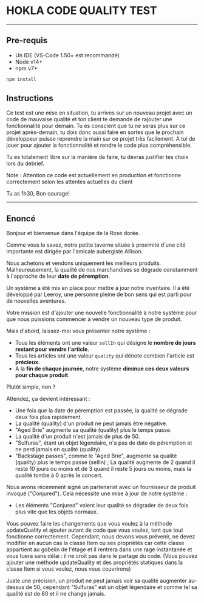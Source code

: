 # HOKLA CODE QUALITY TEST

---

## Pre-requis

- Un IDE (VS-Code 1.50+ est recommandé)
- Node v14+
- npm v7+

```bash
npm install
```

## Instructions

Ce test est une mise en situation, tu arrives sur un nouveau projet avec un code de mauvaise qualité et ton client te demande de rajouter une fonctionnalité pour demain. Tu es conscient que tu ne seras plus sur ce projet après-demain, tu dois donc aussi faire en sortes que le prochain développeur puisse reprendre la main sur ce projet très facilement. A toi de jouer pour ajouter la fonctionnalité et rendre le code plus compréhensible.

Tu es totalement libre sur la manière de faire, tu devras justifier tes choix lors du debrief.

Note : Attention ce code est actuellement en production et fonctionne correctement selon les attentes actuelles du client

Tu as 1h30, Bon courage!

---

## Enoncé

Bonjour et bienvenue dans l'équipe de la Rose dorée.

Comme vous le savez, notre petite taverne située à proximité d'une cité importante est dirigée par l'amicale aubergiste Allison.

Nous achetons et vendons uniquement les meilleurs produits. Malheureusement, la qualité de nos marchandises se dégrade constamment à l'approche de leur **date de péremption**.

Un système a été mis en place pour mettre à jour notre inventaire. Il a été développé par Leeroy, une personne pleine de bon sens qui est parti pour de nouvelles aventures.

Votre mission est d'ajouter une nouvelle fonctionnalité à notre système pour que nous puissions commencer à vendre un nouveau type de produit.

Mais d'abord, laissez-moi vous présenter notre système :

- Tous les éléments ont une valeur `sellIn` qui désigne le **nombre de jours restant pour vendre l'article**.
- Tous les articles ont une valeur `quality` qui dénote combien l'article est **précieux**.
- A la **fin de chaque journée**, notre système **diminue ces deux valeurs pour chaque produit**.

Plutôt simple, non ?

Attendez, ça devient intéressant :

- Une fois que la date de péremption est passée, la qualité se dégrade deux fois plus rapidement.
- La qualité (quality) d'un produit ne peut jamais être négative.
- "Aged Brie" augmente sa qualité (quality) plus le temps passe.
- La qualité d'un produit n'est jamais de plus de 50.
- "Sulfuras", étant un objet légendaire, n'a pas de date de péremption et ne perd jamais en qualité (quality)
- "Backstage passes", comme le "Aged Brie", augmente sa qualité (quality) plus le temps passe (sellIn) ; La qualité augmente de 2 quand il reste 10 jours ou moins et de 3 quand il reste 5 jours ou moins, mais la qualité tombe à 0 après le concert.

Nous avons récemment signé un partenariat avec un fournisseur de produit invoqué ("Conjured"). Cela nécessite une mise à jour de notre système :

- Les éléments "Conjured" voient leur qualité se dégrader de deux fois plus vite que les objets normaux.

Vous pouvez faire les changements que vous voulez à la méthode updateQuality et ajouter autant de code que vous voulez, tant que tout fonctionne correctement. Cependant, nous devons vous prévenir, ne devez modifier en aucun cas la classe Item ou ses propriétés car cette classe appartient au gobelin de l'étage et il rentrera dans une rage instantanée et vous tuera sans délai : il ne croit pas dans le partage du code. (Vous pouvez ajouter une méthode updateQuality et des propriétés statiques dans la classe Item si vous voulez, nous vous couvrirons)

Juste une précision, un produit ne peut jamais voir sa qualité augmenter au-dessus de 50, cependant "Sulfuras" est un objet légendaire et comme tel sa qualité est de 80 et il ne change jamais.
